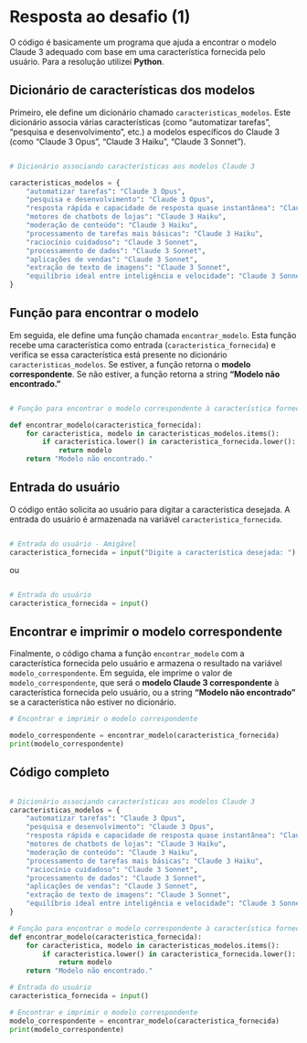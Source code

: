 # Resposta ao desafio (1)

O código é basicamente um programa que ajuda a encontrar o modelo Claude 3 adequado com base em uma característica fornecida pelo usuário.
Para a resolução utilizei **Python**.

## Dicionário de características dos modelos

Primeiro, ele define um dicionário chamado `caracteristicas_modelos`. Este dicionário associa várias características (como “automatizar tarefas”, “pesquisa e desenvolvimento”, etc.) a modelos específicos do Claude 3 (como “Claude 3 Opus”, “Claude 3 Haiku”, “Claude 3 Sonnet”).

~~~ Python

# Dicionário associando características aos modelos Claude 3

caracteristicas_modelos = {
    "automatizar tarefas": "Claude 3 Opus",
    "pesquisa e desenvolvimento": "Claude 3 Opus",
    "resposta rápida e capacidade de resposta quase instantânea": "Claude 3 Haiku",
    "motores de chatbots de lojas": "Claude 3 Haiku",
    "moderação de conteúdo": "Claude 3 Haiku",
    "processamento de tarefas mais básicas": "Claude 3 Haiku",
    "raciocínio cuidadoso": "Claude 3 Sonnet",
    "processamento de dados": "Claude 3 Sonnet",
    "aplicações de vendas": "Claude 3 Sonnet",
    "extração de texto de imagens": "Claude 3 Sonnet",
    "equilíbrio ideal entre inteligência e velocidade": "Claude 3 Sonnet",
}
~~~

## Função para encontrar o modelo

Em seguida, ele define uma função chamada `encontrar_modelo`. Esta função recebe uma característica como entrada (`caracteristica_fornecida`) e verifica se essa característica está presente no dicionário `caracteristicas_modelos`. Se estiver, a função retorna o **modelo correspondente**. Se não estiver, a função retorna a string **“Modelo não encontrado.”**

~~~ Python

# Função para encontrar o modelo correspondente à característica fornecida

def encontrar_modelo(caracteristica_fornecida):
    for caracteristica, modelo in caracteristicas_modelos.items():
        if caracteristica.lower() in caracteristica_fornecida.lower():
            return modelo
    return "Modelo não encontrado."

~~~

## Entrada do usuário

O código então solicita ao usuário para digitar a característica desejada. A entrada do usuário é armazenada na variável `caracteristica_fornecida`.

~~~ Python

# Entrada do usuário - Amigável
caracteristica_fornecida = input("Digite a característica desejada: ")

~~~
ou
~~~ Python

# Entrada do usuário
caracteristica_fornecida = input()

~~~

## Encontrar e imprimir o modelo correspondente

Finalmente, o código chama a função `encontrar_modelo` com a característica fornecida pelo usuário e armazena o resultado na variável `modelo_correspondente`. Em seguida, ele imprime o valor de `modelo_correspondente`, que será o **modelo Claude 3 correspondente** à característica fornecida pelo usuário, ou a string **“Modelo não encontrado”** se a característica não estiver no dicionário.

~~~ Python
# Encontrar e imprimir o modelo correspondente

modelo_correspondente = encontrar_modelo(caracteristica_fornecida)
print(modelo_correspondente)
~~~

## Código completo

~~~ Python

# Dicionário associando características aos modelos Claude 3
caracteristicas_modelos = {
    "automatizar tarefas": "Claude 3 Opus",
    "pesquisa e desenvolvimento": "Claude 3 Opus",
    "resposta rápida e capacidade de resposta quase instantânea": "Claude 3 Haiku",
    "motores de chatbots de lojas": "Claude 3 Haiku",
    "moderação de conteúdo": "Claude 3 Haiku",
    "processamento de tarefas mais básicas": "Claude 3 Haiku",
    "raciocínio cuidadoso": "Claude 3 Sonnet",
    "processamento de dados": "Claude 3 Sonnet",
    "aplicações de vendas": "Claude 3 Sonnet",
    "extração de texto de imagens": "Claude 3 Sonnet",
    "equilíbrio ideal entre inteligência e velocidade": "Claude 3 Sonnet",
}

# Função para encontrar o modelo correspondente à característica fornecida
def encontrar_modelo(caracteristica_fornecida):
    for caracteristica, modelo in caracteristicas_modelos.items():
        if caracteristica.lower() in caracteristica_fornecida.lower():
            return modelo
    return "Modelo não encontrado."

# Entrada do usuário
caracteristica_fornecida = input()

# Encontrar e imprimir o modelo correspondente
modelo_correspondente = encontrar_modelo(caracteristica_fornecida)
print(modelo_correspondente)

~~~
